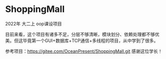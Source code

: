 # ShoppingMall
2022年 大二上 oop课设项目

目前来看，这个项目有诸多不足，分层不够清晰，模块划分、依赖处理都不够优美。但这毕竟第一个GUI+数据库+TCP通信+多线程的项目，从中学到了很多。

参考项目：https://gitee.com/OceanPresent/ShoppingMall.git 
感谢这位学长！
